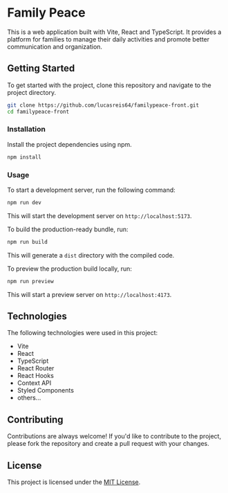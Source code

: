 # Family Peace

This is a web application built with Vite, React and TypeScript. It provides a platform for families to manage their daily activities and promote better communication and organization.

## Getting Started

To get started with the project, clone this repository and navigate to the project directory.

```bash
git clone https://github.com/lucasreis64/familypeace-front.git
cd familypeace-front
```

### Installation

Install the project dependencies using npm.

```bash
npm install
```

### Usage

To start a development server, run the following command:

```bash
npm run dev
```

This will start the development server on `http://localhost:5173`.

To build the production-ready bundle, run:

```bash
npm run build
```

This will generate a `dist` directory with the compiled code.

To preview the production build locally, run:

```bash
npm run preview
```

This will start a preview server on `http://localhost:4173`.

## Technologies

The following technologies were used in this project:

- Vite
- React
- TypeScript
- React Router
- React Hooks
- Context API
- Styled Components
- others...

## Contributing

Contributions are always welcome! If you'd like to contribute to the project, please fork the repository and create a pull request with your changes.

## License

This project is licensed under the [MIT License](LICENSE).